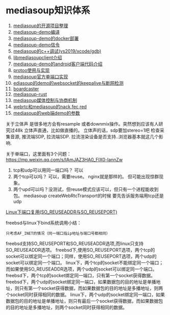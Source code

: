 # mediasoup知识体系

1. [mediasoup的开源项目整理](01-mediasoup-opensource.md)
1. [mediasoup-demo编译](mediasoup_build.md)
2. [mediasoup-demo的docker部署](mediasoup_docker.md)
3. [mediasoup-demo信令](mediasoup_demo_signalling.md)
4. [mediasoup的c++调试(vs2019/xcode/gdb)](mediasoup_cpp_debug.md)
5. [libmediasoupclient介绍](libmediasoupclient_intro.md)
6. [mediasoup-demo的android客户端代码介绍](mediasoup_demo_android_client.md)
7. [protoo使用与实现](protoo.md)
8. [mediasoup官方单端口实现](mediasoup_singleport.md)
9. [ediasoup的demo的websocket的keepalive与断网检测](mediasoup_websocket_pingpong.md)
10. [boardcaster](boardcaster.md)
11. [mediasoup-rust](mediasoup-rust.md)
12. [mediasoup媒体控制与协商机制](11-webrtc-parameters.md)
13. [webrtc和mediasoup的nack,fec,red](12-nack-fec-red.md)
13. [mediasoup的web端demo的参数](13-mediasoup的web端demo的参数.md)



关于立体声
是很多地方会有resample 或者downmix操作。突然想到应该有人研究过48k 立体声直通，比如做直播的。
立体声的话，sdp要加stereo=1吧
检查采集音源, 推流端SDP, 拉流端SDP. 拉流渲染设备是否支持..浏览器基本就这几个影响.

关于单端口，这里面有3个问题： https://mp.weixin.qq.com/s/IAmJAZ3HA0_FIX0-lannZw
1. tcp和udp可以用同一端口吗？ 可以
2. 两个tcp可以吗？ 可以，需要reuse。 nginx就是那样的。 但可能出现惊群现象。
3. 两个upd可以吗？没测试，但reuse模式应该可以，但只有一个进程能收到包。
mediasoup createWebRtcTransport的时候 要先告诉服务端用tcp还是udp

[Linux下端口复用(SO_REUSEADDR与SO_REUSEPORT)](http://t.zoukankan.com/hehehaha-p-6332326.html)
 
 
 freebsd与linux下bind系统调用小结：

    只考虑AF_INET的情况（同一端口指ip地址与端口号都相同）
freebsd支持SO_REUSEPORT和SO_REUSEADDR选项,而linux只支持SO_REUSEADDR选项。
freebsd下,使用SO_REUSEPORT选项，两个tcp的socket可以绑定同一个端口；同样，使用SO_REUSEPORT选项，两个udp的socket可以绑定同一个端口。
linux下，两个tcp的socket不能绑定同一个端口；而如果使用SO_REUSEADDR选项，两个udp的socket可以绑定同一个端口。
freebsd下，两个tcp的socket绑定同一端口，只有第一个socket获得数据。
freebsd下，两个udp的socket绑定同一端口，如果数据包的目的地址是单播地址，则只有第一个socket获得数据，而如果数据包的目的地址是多播地址，则两个socket同时获得相同的数据。
linux下，两个udp的socket绑定同一端口，如果数据包的目的地址是单播地址，则只有最后一个socket获得数据，而如果数据包的目的地址是多播地址，则两个socket同时获得相同的数据。